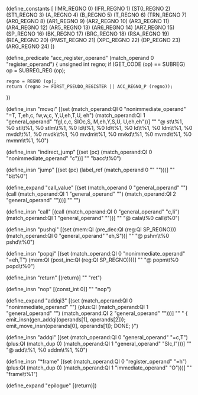 (define_constants [
  (IMR_REGNO 0)
  (IFR_REGNO 1)
  (ST0_REGNO 2)
  (ST1_REGNO 3)
  (A_REGNO 4)
  (B_REGNO 5)
  (T_REGNO 6)
  (TRN_REGNO 7)
  (AR0_REGNO 8)
  (AR1_REGNO 9)
  (AR2_REGNO 10)
  (AR3_REGNO 11)
  (AR4_REGNO 12)
  (AR5_REGNO 13)
  (AR6_REGNO 14)
  (AR7_REGNO 15)
  (SP_REGNO 16)
  (BK_REGNO 17)
  (BRC_REGNO 18)
  (RSA_REGNO 19)
  (REA_REGNO 20)
  (PMST_REGNO 21)
  (XPC_REGNO 22)
  (DP_REGNO 23)
  (ARG_REGNO 24)
  ])

(define_predicate "acc_register_operand"
  (match_operand 0 "register_operand")
{
	unsigned int regno;
	if (GET_CODE (op) == SUBREG)
		op = SUBREG_REG (op);

	regno = REGNO (op);
	return (regno >= FIRST_PSEUDO_REGISTER || ACC_REGNO_P (regno));
})

(define_insn "movqi"
  [(set (match_operand:QI 0 "nonimmediate_operand" "=T,  T,eh,c,   fw,w,c, Y,U,eh,T,U, eh")
		(match_operand:QI 1 "general_operand"       "fgI,c,c, SIOc,S, M,eh,Y,S,U, U,eh,eh"))]
""
"@
st\t%1, %0
stl\t%1, %0
stlm\t%1, %0
ld\t%1, %0
ld\t%1, %0
ld\t%1, %0
ldm\t%1, %0
mvdd\t%1, %0
mvdk\t%1, %0
mvdm\t%1, %0
mvkd\t%1, %0
mvmd\t%1, %0
mvmm\t%1, %0")


(define_insn "indirect_jump"
  [(set (pc) (match_operand:QI 0 "nonimmediate_operand" "c"))]
""
"bacc\t%0")

(define_insn "jump"
  [(set (pc) (label_ref (match_operand 0 "" "")))]
""
"b\t%0")

(define_expand "call_value"
  [(set (match_operand 0 "general_operand" "")
		(call (match_operand:QI 1 "general_operand" "")
			  (match_operand:QI 2 "general_operand" "")))]
""
"")

(define_insn "call"
  [(call (match_operand:QI 0 "general_operand" "c,Ii")
		 (match_operand:QI 1 "general_operand" ""))]
""
"@
cala\t%0
call\t%0")

(define_insn "pushqi"
  [(set (mem:QI (pre_dec:QI (reg:QI SP_REGNO)))
		(match_operand:QI 0 "general_operand" "eh,S"))]
""
"@
pshm\t%0
pshd\t%0")

(define_insn "popqi"
  [(set (match_operand:QI 0 "nonimmediate_operand" "=eh,T")
		(mem:QI (post_inc:QI (reg:QI SP_REGNO))))]
""
"@
popm\t%0
popd\t%0")
  

(define_insn "return"
  [(return)]
""
"ret")

(define_insn "nop"
  [(const_int 0)]
""
"nop")

(define_expand "addqi3"
  [(set (match_operand:QI 0 "nonimmediate_operand" "")
		(plus:QI (match_operand:QI 1 "general_operand" "")
				 (match_operand:QI 2 "general_operand" "")))]
""
"
{
	emit_insn(gen_addqi(operands[1], operands[2]));
	emit_move_insn(operands[0], operands[1]);
	DONE;
}")

(define_insn "addqi"
  [(set (match_operand:QI 0 "general_operand" "=c,T")
	   (plus:QI (match_dup 0)
				(match_operand:QI 1 "general_operand" "SIc,I")))]
""
"@
add\t%1, %0
addm\t%1, %0")

(define_insn "*frame"
  [(set (match_operand:QI 0 "register_operand" "=h")
		(plus:QI (match_dup 0) (match_operand:QI 1 "immediate_operand" "O")))]
""
"frame\t%1")

(define_expand "epilogue"
  [(return)])
